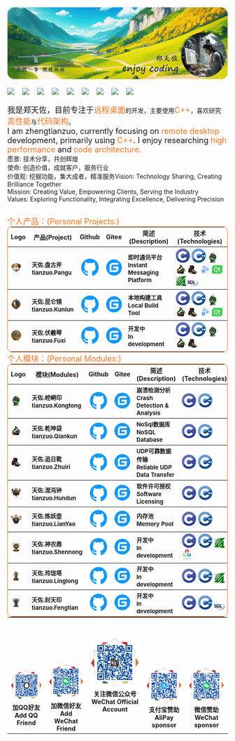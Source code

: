 
<table style="border: 0px;margin: 0 0;">
  <tr>
    <img src="./img/logo.png"/>
    <div align="left">
    <br>
    <a href="https://zhengtianzuo.com/" target="_blank"><img src="https://img.shields.io/badge/zhengtianzuo-主页-green" /></a>&emsp;
    <a href="https://blog.csdn.net/zhengtianzuo06/" target="_blank"><img src="https://img.shields.io/badge/CSDN-博客-c32136" /></a>&emsp;
    <a href="https://www.zhihu.com/people/camelstudio" target="_blank"><img src="https://img.shields.io/badge/Zhihu-知乎-blue" /></a>&emsp;
    <a href="https://juejin.cn/user/4198362625883460" target="_blank"><img src="https://img.shields.io/badge/juejin-掘金-blue" /></a>&emsp;
    <a href="https://my.oschina.net/zhengtianzuo05" target="_blank"><img src="https://img.shields.io/badge/oschina-开源中国-green" /></a>&emsp;
    <a href="https://www.cnblogs.com/zhengtianzuo" target="_blank"><img src="https://img.shields.io/badge/cnblogs-博客园-blue" /></a>&emsp;
    <a href="https://blog.51cto.com/zhengtianzuo" target="_blank"><img src="https://img.shields.io/badge/51cto-51cto-c32136" /></a>&emsp;
    <a href="https://gitee.com/zhengtianzuo" target="_blank"><img src="https://img.shields.io/badge/gitee-gitee-red" /></a>&emsp;
    <img src="https://img.shields.io/github/followers/zhengtianzuo.svg?style=social&label=followers&maxAge=2592000" />
    </div>
    <br>
    <font size=4>我是郑天佐，目前专注于</font><font color="#f47523" size=4>远程桌面</font>的开发，主要使用<font color="#f47523" size=4>C++</font>，喜欢研究<font color="#f47523" size=4>高性能</font>与<font color="#f47523" size=4>代码架构</font>。
    <br>
    <font size=4>I am zhengtianzuo, currently focusing on </font><font color="#f47523" size=4>remote desktop</font><font size=4> development, primarily using </font><font color="#f47523" size=4>C++</font><font size=4>. I enjoy researching </font><font color="#f47523" size=4>high performance</font><font size=4> and </font><font color="#f47523" size=4>code architecture.</font>
    <br>
    <table>
      <tr>愿景: 技术分享，共创辉煌</tr><br>
      <tr>使命: 创造价值，成就客户，服务行业</tr><br>
      <tr>价值观: 挖掘功能，集大成者，精准服务</tr>
      <tr>Vision: Technology Sharing, Creating Brilliance Together</tr><br>
      <tr>Mission: Creating Value, Empowering Clients, Serving the Industry</tr><br>
      <tr>Values: Exploring Functionality, Integrating Excellence, Delivering Precision</tr>
    </table>
    <font color="#f47523" size=4>个人产品：(Personal Projects:)</font>
    <table style="border-collapse: collapse; border: 1px solid #f47523; border-radius: 10px;margin: 0 0;">
      <thead align="center">
        <tr>
          <th>Logo</th>
          <th>产品(Project)</th>
          <th>Github</th>
          <th>Gitee</th>
          <th>简述(Description)</th>
          <th>技术(Technologies)</th>
        </tr>
      </thead>
      <tbody align="left">
        <tr>
          <th>
            <a href="https://github.com/zhengtianzuo/tianzuo.Pangu" target="_blank">
              <img src="./img/tianzuo.Pangu.png" class="icon_img"/>
            </a>
          </th>
          <th>
            <font size=2>天佐.盘古斧<br>tianzuo.Pangu</font>
          </th>
          <th>
            <a href="https://github.com/zhengtianzuo/tianzuo.Pangu" target="_blank">
              <img src="./img/com_btnGitHub.svg">
            </a>
          </th>
          <th>
            <a href="https://gitee.com/zhengtianzuo/tianzuo.Pangu" target="_blank">
              <img src="./img/com_btnGitee.svg">
            </a>
          </th>
          <th>
            <font size=2>即时通讯平台<br>Instant Messaging Platform</font>
          </th>
          <th>
            <img src="./img/C.png" class="icon_img"/> <img src="./img/C__.png" class="icon_img"/> <img src="./img/tianzuo.Kongtong.png" class="icon_img"/> <img src="./img/tianzuo.Qiankun.png" class="icon_img"/> <img src="./img/tianzuo.Zhuiri.png" class="icon_img"/> <img src="./img/boost.png"/> <img src="./img/Qt.png"/> <img src="./img/ffmpeg.png"/> <img src="./img/SDL.png"/>
          </th>
        </tr>
        <tr>
          <th>
            <a href="https://github.com/zhengtianzuo/tianzuo.Kunlun" target="_blank">
              <img src="./img/tianzuo.Kunlun.png" class="icon_img"/>
            </a>
          </th>
          <th>
            <font size=2>天佐.昆仑镜<br>tianzuo.Kunlun</font>
          </th>
          <th>
            <a href="https://github.com/zhengtianzuo/tianzuo.Kunlun" target="_blank">
              <img src="./img/com_btnGitHub.svg">
            </a>
          </th>
          <th>
            <a href="https://gitee.com/zhengtianzuo/tianzuo.Kunlun" target="_blank">
              <img src="./img/com_btnGitee.svg">
            </a>
          </th>
          <th>
            <font size=2>本地构建工具<br>Local Build Tool</font>
          </th>
          <th>
            <img src="./img/C.png" class="icon_img"/> <img src="./img/C__.png" class="icon_img"/> <img src="./img/tianzuo.Kongtong.png" class="icon_img"/> <img src="./img/tianzuo.Qiankun.png" class="icon_img"/> <img src="./img/tianzuo.Zhuiri.png" class="icon_img"/> <img src="./img/boost.png"/> <img src="./img/Qt.png"/>
          </th>
        </tr>
        <tr>
          <th>
            <a href="https://github.com/zhengtianzuo/tianzuo.Fuxi" target="_blank">
              <img src="./img/tianzuo.Fuxi.png" class="icon_img"/>
            </a>
          </th>
          <th>
            <font size=2>天佐.伏羲琴<br>tianzuo.Fuxi</font>
          </th>
          <th>
            <a href="https://github.com/zhengtianzuo/tianzuo.Fuxi" target="_blank">
              <img src="./img/com_btnGitHub.svg">
            </a>
          </th>
          <th>
            <a href="https://gitee.com/zhengtianzuo/tianzuo.Fuxi" target="_blank">
              <img src="./img/com_btnGitee.svg">
            </a>
          </th>
          <th>
            <font size=2>开发中<br>In development</font>
          </th>
          <th>
            <img src="./img/C.png" class="icon_img"/> <img src="./img/C__.png" class="icon_img"/> <img src="./img/tianzuo.Kongtong.png" class="icon_img"/> <img src="./img/tianzuo.Qiankun.png" class="icon_img"/> <img src="./img/tianzuo.Zhuiri.png" class="icon_img"/>
          </th>
        </tr>
      </tbody>
    </table>
  </tr>

  <tr>
  <font color="#f47523" size=4>个人模块：(Personal Modules:)</font>
  <table style="border-collapse: collapse; border: 1px solid #f47523; border-radius: 10px;margin: 0 0;">
    <thead align="center">
      <tr>
        <th>Logo</th>
        <th>模块(Modules)</th>
        <th>Github</th>
        <th>Gitee</th>
          <th>简述(Description)</th>
          <th>技术(Technologies)</th>
      </tr>
    </thead>
      <tbody align="left">
        <tr>
          <th>
            <a href="https://github.com/zhengtianzuo/tianzuo.Kongtong" target="_blank">
              <img src="./img/tianzuo.Kongtong.png" class="icon_img"/>
            </a>
          </th>
          <th>
            <font size=2>天佐.崆峒印<br>tianzuo.Kongtong</font>
          </th>
          <th>
            <a href="https://github.com/zhengtianzuo/tianzuo.Kongtong" target="_blank">
              <img src="./img/com_btnGitHub.svg">
            </a>
          </th>
          <th>
            <a href="https://gitee.com/zhengtianzuo/tianzuo.Kongtong" target="_blank">
              <img src="./img/com_btnGitee.svg">
            </a>
          </th>
          <th>
            <font size=2>崩溃检测分析<br>Crash Detection & Analysis</font>
          </th>
          <th>
            <img src="./img/C.png" class="icon_img"/> <img src="./img/C__.png" class="icon_img"/>
          </th>
        </tr>
        <tr>
          <th>
            <a href="https://github.com/zhengtianzuo/tianzuo.Qiankun" target="_blank">
              <img src="./img/tianzuo.Qiankun.png" class="icon_img"/>
            </a>
          </th>
          <th>
            <font size=2>天佐.乾坤袋<br>tianzuo.Qiankun</font>
          </th>
          <th>
            <a href="https://github.com/zhengtianzuo/tianzuo.Qiankun" target="_blank">
              <img src="./img/com_btnGitHub.svg">
            </a>
          </th>
          <th>
            <a href="https://gitee.com/zhengtianzuo/tianzuo.Qiankun" target="_blank">
              <img src="./img/com_btnGitee.svg">
            </a>
          </th>
          <th>
            <font size=2>NoSql数据库<br>NoSQL Database</font>
          </th>
          <th>
            <img src="./img/C.png" class="icon_img"/> <img src="./img/C__.png" class="icon_img"/>
          </th>
        </tr>
        <tr>
          <th>
            <a href="https://github.com/zhengtianzuo/tianzuo.Zhuiri" target="_blank">
              <img src="./img/tianzuo.Zhuiri.png" class="icon_img"/>
            </a>
          </th>
          <th>
            <font size=2>天佐.追日靴<br>tianzuo.Zhuiri</font>
          </th>
          <th>
            <a href="https://github.com/zhengtianzuo/tianzuo.Zhuiri" target="_blank">
              <img src="./img/com_btnGitHub.svg">
            </a>
          </th>
          <th>
            <a href="https://gitee.com/zhengtianzuo/tianzuo.Zhuiri" target="_blank">
              <img src="./img/com_btnGitee.svg">
            </a>
          </th>
          <th>
            <font size=2>UDP可靠数据传输<br>Reliable UDP Data Transfer</font>
          </th>
          <th>
            <img src="./img/C.png" class="icon_img"/> <img src="./img/C__.png" class="icon_img"/>
          </th>
        </tr>
        <tr>
          <th>
            <a href="https://github.com/zhengtianzuo/tianzuo.Hundun" target="_blank">
              <img src="./img/tianzuo.Hundun.png" class="icon_img"/>
            </a>
          </th>
          <th>
            <font size=2>天佐.混沌钟<br>tianzuo.Hundun</font>
          </th>
          <th>
            <a href="https://github.com/zhengtianzuo/tianzuo.Hundun" target="_blank">
              <img src="./img/com_btnGitHub.svg">
            </a>
          </th>
          <th>
            <a href="https://gitee.com/zhengtianzuo/tianzuo.Hundun" target="_blank">
              <img src="./img/com_btnGitee.svg">
            </a>
          </th>
          <th>
            <font size=2>软件许可授权<br>Software Licensing</font>
          </th>
          <th>
            <img src="./img/C.png" class="icon_img"/> <img src="./img/C__.png" class="icon_img"/>
          </th>
        </tr>
        <tr>
          <th>
            <a href="https://github.com/zhengtianzuo/tianzuo.LianYao" target="_blank">
              <img src="./img/tianzuo.LianYao.png" class="icon_img"/>
            </a>
          </th>
          <th>
            <font size=2>天佐.炼妖壶<br>tianzuo.LianYao</font>
          </th>
          <th>
            <a href="https://github.com/zhengtianzuo/tianzuo.LianYao" target="_blank">
              <img src="./img/com_btnGitHub.svg">
            </a>
            </th>
          <th>
            <a href="https://gitee.com/zhengtianzuo/tianzuo.LianYao" target="_blank">
              <img src="./img/com_btnGitee.svg">
            </a>
          </th>
          <th>
            <font size=2>内存池<br>Memory Pool</font>
          </th>
          <th>
            <img src="./img/C.png" class="icon_img"/> <img src="./img/C__.png" class="icon_img"/>
          </th>
        </tr>
        <tr>
          <th>
            <a href="https://github.com/zhengtianzuo/tianzuo.Shennong" target="_blank">
              <img src="./img/tianzuo.Shennong.png" class="icon_img"/>
            </a>
          </th>
          <th>
            <font size=2>天佐.神农鼎<br>tianzuo.Shennong</font>
          </th>
          <th>
            <a href="https://github.com/zhengtianzuo/tianzuo.Shennong" target="_blank">
              <img src="./img/com_btnGitHub.svg">
            </a>
            </th>
          <th>
            <a href="https://gitee.com/zhengtianzuo/tianzuo.Shennong" target="_blank">
              <img src="./img/com_btnGitee.svg">
            </a>
          </th>
          <th>
            <font size=2>开发中<br>In development</font>
          </th>
          <th>
            <img src="./img/C.png" class="icon_img"/> <img src="./img/C__.png" class="icon_img"/> <img src="./img/ffmpeg.png" class="icon_img"/> <img src="./img/opencv.png" class="icon_img"/>
          </th>
        </tr>
        <tr>
          <th>
            <a href="https://github.com/zhengtianzuo/tianzuo.Linglong" target="_blank">
              <img src="./img/tianzuo.Linglong.png" class="icon_img"/>
            </a>
          </th>
          <th>
            <font size=2>天佐.玲珑塔<br>tianzuo.Linglong</font>
          </th>
          <th>
            <a href="https://github.com/zhengtianzuo/tianzuo.Linglong" target="_blank">
              <img src="./img/com_btnGitHub.svg">
            </a>
            </th>
          <th>
            <a href="https://gitee.com/zhengtianzuo/tianzuo.Linglong" target="_blank">
              <img src="./img/com_btnGitee.svg">
            </a>
          </th>
          <th>
            <font size=2>开发中<br>In development</font>
          </th>
          <th>
            <img src="./img/C.png" class="icon_img"/> <img src="./img/C__.png" class="icon_img"/> <img src="./img/ffmpeg.png" class="icon_img"/> 
          </th>
        </tr>
        <tr>
          <th>
            <a href="https://github.com/zhengtianzuo/tianzuo.Fengtian" target="_blank">
              <img src="./img/tianzuo.Fengtian.png" class="icon_img"/>
            </a>
          </th>
          <th>
            <font size=2>天佐.封天印<br>tianzuo.Fengtian</font>
          </th>
          <th>
            <a href="https://github.com/zhengtianzuo/tianzuo.Fengtian" target="_blank">
              <img src="./img/com_btnGitHub.svg">
            </a>
            </th>
          <th>
            <a href="https://gitee.com/zhengtianzuo/tianzuo.Fengtian" target="_blank">
              <img src="./img/com_btnGitee.svg">
            </a>
          </th>
          <th>
            <font size=2>开发中<br>In development</font>
          </th>
          <th>
            <img src="./img/C.png" class="icon_img"/> <img src="./img/C__.png" class="icon_img"/> <img src="./img/SDL.png" class="icon_img"/> 
          </th>
        </tr>
      </tbody>
    </table>
  </tr>
</table>

<tr>
<table style="border: 0px;margin: 0 0;">
    <th align="center" style="text-align: center;">
    <br><br><br><br><br><br>
    <img src="./img/1-QQ.png"/><br>
    加QQ好友<br>Add QQ Friend
    </th>
    <th align="center" style="text-align: center;">
    <br><br><br><br><br><br>
    <img src="./img/2-WeChat.png"/><br>
    加微信好友<br>Add WeChat Friend
    </th>
    <th align="center" style="text-align: center;">
    <img src="./img/5-WeChatMp.png"/><br>
    关注微信公众号<br>WeChat Official Account
    </th>
    <th align="center" style="text-align: center;">
    <br><br><br><br><br><br>
    <img src="./img/4-AliPay.png"/><br>
    支付宝赞助<br>AliPay sponsor
    </th>
    <th align="center" style="text-align: center;">
    <br><br><br><br><br><br>
    <img src="./img/3-WeChatPay.png"/><br>
    微信赞助<br>WeChat sponsor
    </th>
</table>
</tr>
